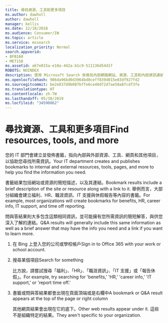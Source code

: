 ```yaml
---
title: 尋找資源、工具和更多項目
ms.author: dawholl
author: dawholl
manager: kellis
ms.date: 12/18/2018
ms.audience: Consumer/IW
ms.topic: article
ms.service: mssearch
localization_priority: Normal
search.appverid:
- BFB160
- MET150
ms.assetid: a67e015a-e10a-442a-b1c9-511136d54d1f
ROBOTS: NOINDEX
description: 使用 Microsoft Search 來尋找內部網路網站、資源、工具和內部資訊連結
ms.openlocfilehash: 986da96bd0d3964bd0ceff839d015e83df927fd2
ms.sourcegitcommit: be2e837d9b087bffe6ce40d72d7ae58a8fcdf3fe
ms.translationtype: HT
ms.contentlocale: zh-TW
ms.lasthandoff: 05/30/2019
ms.locfileid: "34590862"
---
```

# <a name="find-resources-tools-and-more"></a><span data-ttu-id="04637-103">尋找資源、工具和更多項目</span><span class="sxs-lookup"><span data-stu-id="04637-103">Find resources, tools, and more</span></span>

<span data-ttu-id="04637-104">您的 IT 部門會建立並發佈書籤，指向內部與外部資源、工具、網頁和其他項目，以協助您尋找所需資訊。</span><span class="sxs-lookup"><span data-stu-id="04637-104">Your IT department creates and publishes bookmarks to internal and external resources, tools, pages, and more to help you find the information you need.</span></span>
  
<span data-ttu-id="04637-105">書籤結果包括網站或資源的簡短描述，以及其連結。</span><span class="sxs-lookup"><span data-stu-id="04637-105">Bookmark results include a brief description of the site or resource along with a link to it.</span></span> <span data-ttu-id="04637-106">舉例而言，大部分組織會建立福利、HR、職涯資訊、IT 支援與休假報告等內容的書籤。</span><span class="sxs-lookup"><span data-stu-id="04637-106">For example, most organizations will create bookmarks for benefits, HR, career info, IT support, and time off reporting.</span></span>
  
<span data-ttu-id="04637-107">問與答結果則大多包含這類相同資訊，並可能擁有您所需資訊的簡短解答，與供您深入了解的連結。</span><span class="sxs-lookup"><span data-stu-id="04637-107">Q&A results will generally include this same information as well as a brief answer that may have the info you need and a link if you want to learn more.</span></span>
  
1. <span data-ttu-id="04637-108">在 Bing 上登入您的公司或學校帳戶</span><span class="sxs-lookup"><span data-stu-id="04637-108">Sign in to Office 365 with your work or school account.</span></span> 
    
2. <span data-ttu-id="04637-109">搜尋某個項目</span><span class="sxs-lookup"><span data-stu-id="04637-109">Search for something</span></span>
    
    <span data-ttu-id="04637-110">比方說，請嘗試搜尋「福利」、「HR」、「職涯資訊」、「IT 支援」或「報告休假」。</span><span class="sxs-lookup"><span data-stu-id="04637-110">For example, try searching for 'benefits,' 'HR,' 'career info,' 'IT support,' or 'report time off.'</span></span>
    
3. <span data-ttu-id="04637-111">書籤或問與答結果都會出現在頁面頂端或是右欄中</span><span class="sxs-lookup"><span data-stu-id="04637-111">A bookmark or Q&A result appears at the top of the page or right column</span></span>
    
    <span data-ttu-id="04637-112">其他網頁結果會出現在它的底下。</span><span class="sxs-lookup"><span data-stu-id="04637-112">Other web results appear under it.</span></span> <span data-ttu-id="04637-113">這些不是組織特定的結果。</span><span class="sxs-lookup"><span data-stu-id="04637-113">They aren't specific to your organization.</span></span>

  

